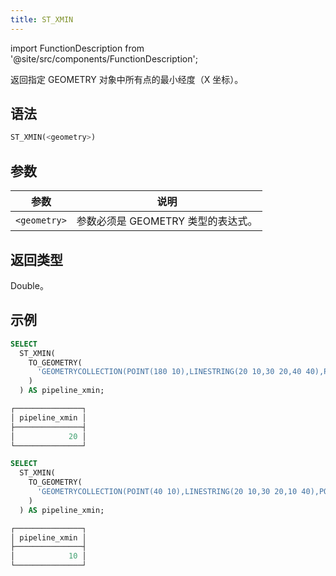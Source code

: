 ```yaml
---
title: ST_XMIN
---
```

import FunctionDescription from '@site/src/components/FunctionDescription';

<FunctionDescription description="引入或更新于：v1.2.512"/>

返回指定 GEOMETRY 对象中所有点的最小经度（X 坐标）。

## 语法

```sql
ST_XMIN(<geometry>)
```

## 参数

| 参数         | 说明                                           |
|--------------|------------------------------------------------|
| `<geometry>` | 参数必须是 GEOMETRY 类型的表达式。 |

## 返回类型

Double。

## 示例

```sql
SELECT
  ST_XMIN(
    TO_GEOMETRY(
      'GEOMETRYCOLLECTION(POINT(180 10),LINESTRING(20 10,30 20,40 40),POINT EMPTY)'
    )
  ) AS pipeline_xmin;

┌───────────────┐
│ pipeline_xmin │
├───────────────┤
│            20 │
└───────────────┘

SELECT
  ST_XMIN(
    TO_GEOMETRY(
      'GEOMETRYCOLLECTION(POINT(40 10),LINESTRING(20 10,30 20,10 40),POLYGON((40 40,20 45,45 30,40 40)))'
    )
  ) AS pipeline_xmin;

┌───────────────┐
│ pipeline_xmin │
├───────────────┤
│            10 │
└───────────────┘
```